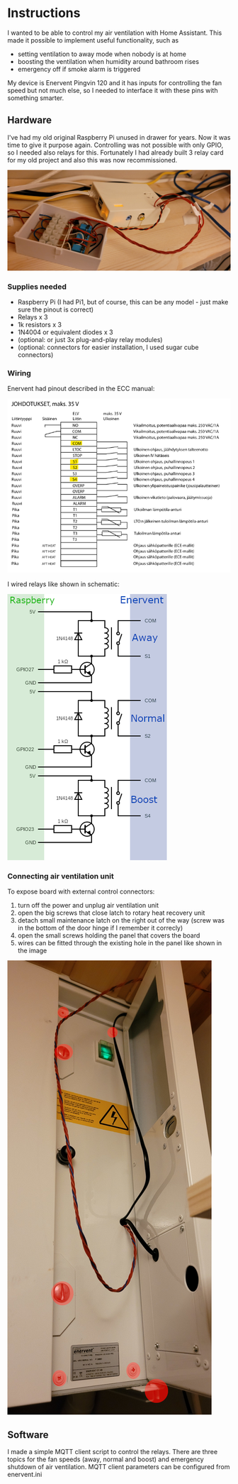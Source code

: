 # Instructions
I wanted to be able to control my air ventilation with Home Assistant.
This made it possible to implement useful functionality, such as 
- setting ventilation to away mode when nobody is at home
- boosting the ventilation when humidity around bathroom rises
- emergency off if smoke alarm is triggered

My device is Enervent Pingvin 120 and it has inputs for controlling the fan speed but not much else, so I needed to interface it with these pins with something smarter. 

## Hardware
I've had my old original Raspberry Pi unused in drawer for years. Now it was time to give it purpose again.
Controlling was not possible with only GPIO, so I needed also relays for this. Fortunately I had already built 3 relay card for my old project and also this was now recommissioned.

![RPi and relays](https://github.com/Jarauvi/enervent-pingvin-120-relay-control/blob/main/images/rpi_and_relays.jpg)

### Supplies needed
- Raspberry Pi (I had Pi1, but of course, this can be any model - just make sure the pinout is correct)
- Relays x 3
- 1k resistors x 3
- 1N4004 or equivalent diodes x 3
- (optional: or just 3x plug-and-play relay modules)
- (optional: connectors for easier installation, I used sugar cube connectors)

### Wiring
Enervent had pinout described in the ECC manual:

![Enervent pins](https://github.com/Jarauvi/enervent-pingvin-120-relay-control/blob/main/images/enervent_wiring.png)

I wired relays like shown in schematic:

![Wiring Raspberry and Pingvin](https://github.com/Jarauvi/enervent-pingvin-120-relay-control/blob/main/images/circuit.png)

### Connecting air ventilation unit
To expose board with external control connectors:
1. turn off the power and unplug air ventilation unit
2. open the big screws that close latch to rotary heat recovery unit
3. detach small maintenance latch on the right out of the way (screw was in the bottom of the door hinge if I remember it correcly)
4. open the small screws holding the panel that covers the board
5. wires can be fitted through the existing hole in the panel like shown in the image

![Opening air ventilation unit](https://github.com/Jarauvi/enervent-pingvin-120-relay-control/blob/main/images/opening_pingvin.png)

## Software
I made a simple MQTT client script to control the relays.
There are three topics for the fan speeds (away, normal and boost) and emergency shutdown of air ventilation.
MQTT client parameters can be configured from enervent.ini
